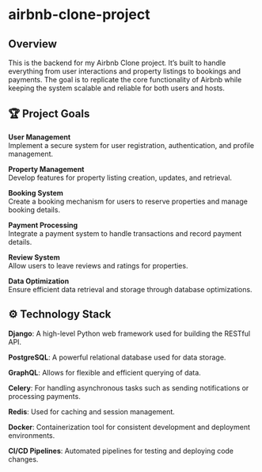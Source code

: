# airbnb-clone-project
## Overview
This is the backend for my Airbnb Clone project. It’s built to handle everything from user interactions and property listings to bookings and payments. The goal is to replicate the core functionality of Airbnb while keeping the system scalable and reliable for both users and hosts.

## 🏆 Project Goals

 **User Management**  
  Implement a secure system for user registration, authentication, and profile management.

 **Property Management**  
  Develop features for property listing creation, updates, and retrieval.

 **Booking System**  
  Create a booking mechanism for users to reserve properties and manage booking details.

 **Payment Processing**  
  Integrate a payment system to handle transactions and record payment details.

 **Review System**  
  Allow users to leave reviews and ratings for properties.

 **Data Optimization**  
  Ensure efficient data retrieval and storage through database optimizations.

## ⚙️ Technology Stack

**Django**: A high-level Python web framework used for building the RESTful API.

**PostgreSQL**: A powerful relational database used for data storage.

**GraphQL**: Allows for flexible and efficient querying of data.

**Celery**: For handling asynchronous tasks such as sending notifications or processing payments.

**Redis**: Used for caching and session management.

**Docker**: Containerization tool for consistent development and deployment environments.

**CI/CD Pipelines**: Automated pipelines for testing and deploying code changes.
